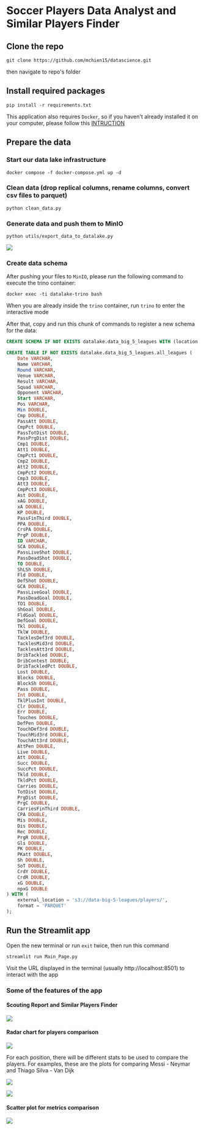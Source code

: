 # Soccer Players Data Analyst and Similar Players Finder

## Clone the repo
```
git clone https://github.com/mchien15/datascience.git
```
then navigate to repo's folder

## Install required packages
```
pip install -r requirements.txt
```

This application also requires `Docker`, so if you haven't already installed it on your computer, please follow this [INTRUCTION](https://docs.docker.com/engine/install/)

## Prepare the data

### Start our data lake infrastructure
```
docker compose -f docker-compose.yml up -d
```
### Clean data (drop replical columns, rename columns, convert csv files to parquet)
```
python clean_data.py
```
### Generate data and push them to MinIO
```
python utils/export_data_to_datalake.py
```

![](imgs/minio_object_storage.png)


### Create data schema
After pushing your files to `MinIO`, please run the following command to execute the trino container:
```
docker exec -ti datalake-trino bash
```

When you are already inside the `trino` container, run `trino` to enter the interactive mode

After that, copy and run this chunk of commands to register a new schema for the data:

```sql
CREATE SCHEMA IF NOT EXISTS datalake.data_big_5_leagues WITH (location = 's3://data-big-5-leagues/');

CREATE TABLE IF NOT EXISTS datalake.data_big_5_leagues.all_leagues (
    Date VARCHAR,
    Name VARCHAR,
    Round VARCHAR,
    Venue VARCHAR,
    Result VARCHAR,
    Squad VARCHAR,
    Opponent VARCHAR,
    Start VARCHAR,
    Pos VARCHAR,
    Min DOUBLE,
    Cmp DOUBLE,
    PassAtt DOUBLE,
    CmpPct DOUBLE,
    PassTotDist DOUBLE,
    PassPrgDist DOUBLE,
    Cmp1 DOUBLE,
    Att1 DOUBLE,
    CmpPct1 DOUBLE,
    Cmp2 DOUBLE,
    Att2 DOUBLE,
    CmpPct2 DOUBLE,
    Cmp3 DOUBLE,
    Att3 DOUBLE,
    CmpPct3 DOUBLE,
    Ast DOUBLE,
    xAG DOUBLE,
    xA DOUBLE,
    KP DOUBLE,
    PassFinThird DOUBLE,
    PPA DOUBLE,
    CrsPA DOUBLE,
    PrgP DOUBLE,
    ID VARCHAR,
    SCA DOUBLE,
    PassLiveShot DOUBLE,
    PassDeadShot DOUBLE,
    TO DOUBLE,
    ShLSh DOUBLE,
    Fld DOUBLE,
    DefShot DOUBLE,
    GCA DOUBLE,
    PassLiveGoal DOUBLE,
    PassDeadGoal DOUBLE,
    TO1 DOUBLE,
    ShGoal DOUBLE,
    FldGoal DOUBLE,
    DefGoal DOUBLE,
    Tkl DOUBLE,
    TklW DOUBLE,
    TacklesDef3rd DOUBLE,
    TacklesMid3rd DOUBLE,
    TacklesAtt3rd DOUBLE,
    DribTackled DOUBLE,
    DribContest DOUBLE,
    DribTackledPct DOUBLE,
    Lost DOUBLE,
    Blocks DOUBLE,
    BlockSh DOUBLE,
    Pass DOUBLE,
    Int DOUBLE,
    TklPlusInt DOUBLE,
    Clr DOUBLE,
    Err DOUBLE,
    Touches DOUBLE,
    DefPen DOUBLE,
    TouchDef3rd DOUBLE,
    TouchMid3rd DOUBLE,
    TouchAtt3rd DOUBLE,
    AttPen DOUBLE,
    Live DOUBLE,
    Att DOUBLE,
    Succ DOUBLE,
    SuccPct DOUBLE,
    Tkld DOUBLE,
    TkldPct DOUBLE,
    Carries DOUBLE,
    TotDist DOUBLE,
    PrgDist DOUBLE,
    PrgC DOUBLE,
    CarriesFinThird DOUBLE,
    CPA DOUBLE,
    Mis DOUBLE,
    Dis DOUBLE,
    Rec DOUBLE,
    PrgR DOUBLE,
    Gls DOUBLE,
    PK DOUBLE,
    PKatt DOUBLE,
    Sh DOUBLE,
    SoT DOUBLE,
    CrdY DOUBLE,
    CrdR DOUBLE,
    xG DOUBLE,
    npxG DOUBLE
) WITH (
    external_location = 's3://data-big-5-leagues/players/',
    format = 'PARQUET'
);

```

## Run the Streamlit app

Open the new terminal or run `exit` twice, then run this command

```
streamlit run Main_Page.py
```

Visit the URL displayed in the terminal (usually http://localhost:8501) to interact with the app

### Some of the features of the app

#### Scouting Report and Similar Players Finder

![](imgs/scouting_report.png)

#### Radar chart for players comparison

![](imgs/compare_players.png)

For each position, there will be different stats to be used to compare the players. For examples, these are the plots for comparing Messi - Neymar and Thiago Silva - Van Dijk

![](imgs/messi_neymar.png)

![](imgs/silva_vandijk.png)

#### Scatter plot for metrics comparison

![](imgs/scatter_plot.png)